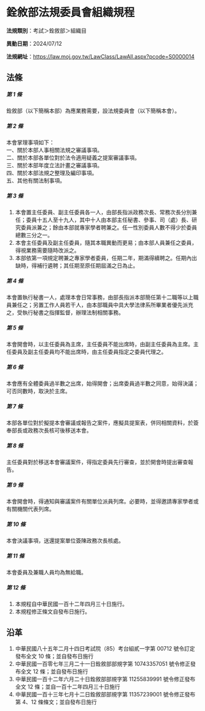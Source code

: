 # 銓敘部法規委員會組織規程



**法規類別**：考試＞銓敘部＞組織目       

**異動日期**：2024/07/12  

**法規網址**：https://law.moj.gov.tw/LawClass/LawAll.aspx?pcode=S0000014



## 法條
##### 第 1 條
銓敘部（以下簡稱本部）為應業務需要，設法規委員會（以下簡稱本會）。

##### 第 2 條
本會掌理事項如下：  
一、關於本部人事相關法規之審議事項。  
二、關於本部各單位對於法令適用疑義之提案審議事項。  
三、關於本部年度立法計畫之審議事項。  
四、關於本部法規之整理及編印事項。  
五、其他有關法制事項。

##### 第 3 條
1. 本會置主任委員、副主任委員各一人，由部長指派政務次長、常務次長分別兼任；委員十五人至十九人，其中十人由本部主任秘書、參事、司（處）長、研究委員派兼之；餘由本部就專家學者聘兼之。任一性別委員人數不得少於委員總數三分之一。
1. 本會主任委員及副主任委員，隨其本職異動而更易；由本部人員兼任之委員，得視業務需要隨時改派之。
1. 本部依第一項規定聘兼之專家學者委員，任期二年，期滿得續聘之。任期內出缺時，得補行遴聘；其任期至原任期屆滿之日為止。

##### 第 4 條
本會置執行秘書一人，處理本會日常事務，由部長指派本部簡任第十二職等以上職員兼任之；另置工作人員若干人，由本部職員中具大學法律系所畢業者優先派充之，受執行秘書之指揮監督，辦理法制相關事務。

##### 第 5 條
本會開會時，以主任委員為主席，主任委員不能出席時，由副主任委員為主席。主任委員及副主任委員均不能出席時，由主任委員指定之委員代理之。

##### 第 6 條
本會應有全體委員過半數之出席，始得開會；出席委員過半數之同意，始得決議；可否同數時，取決於主席。

##### 第 7 條
本部各單位對於擬提本會審議或報告之案件，應擬具提案表，併同相關資料，於簽奉部長或政務次長核可後移送本會。

##### 第 8 條
主任委員對於移送本會審議案件，得指定委員先行審查，並於開會時提出審查報告。

##### 第 9 條
本會開會時，得通知與審議案件有關單位派員列席。必要時，並得邀請專家學者或有關機關代表列席。

##### 第 10 條
本會決議事項，送還提案單位簽陳政務次長核處。

##### 第 11 條
本會委員及兼職人員均為無給職。

##### 第 12 條
1. 本規程自中華民國一百十二年四月三十日施行。
1. 本規程修正條文自發布日施行。

## 沿革
1. 中華民國八十五年二月十四日考試院（85）考台組貳一字第 00712  號令訂定發布全文 10 條；並自發布日施行
1. 中華民國一百零七年三月二十一日銓敘部部規字第 10743357051  號令修正發布全文 12 條；並自發布日施行
1. 中華民國一百十二年六月二十日銓敘部部規字第 11255839991  號令修正發布全文 12 條；並自一百十二年四月三十日施行
1. 中華民國一百十三年七月十二日銓敘部部規字第 11357239001  號令修正發布第 4、12  條條文；並自發布日施行
